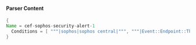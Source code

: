 #### Parser Content
```Java
{
Name = cef-sophos-security-alert-1
  Conditions = [ """|sophos|sophos central|""", """|Event::Endpoint::Threat::Detected|""" ]
}
```